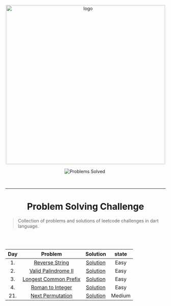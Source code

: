 <p align="center">
<a href="https://leetcode.com/MZzzNn/">
<img src="https://assets.leetcode.com/static_assets/public/webpack_bundles/images/logo-dark.e99485d9b.svg" width="500" alt="logo"></a>
</p>

[//]: # (<img src="https://badges.frapsoft.com/os/v2/open-source.svg?v=103" alt="Open Source Love">)

<p align="center">
<img src="https://img.shields.io/badge/Problems%20Solved-4-sucess.svg" alt="Problems Solved">
<img src="https://img.shields.io/badge/Language-Dart-blue.svg" alt="">
</p>

<br/>

---
<h1 align="center">Problem Solving Challenge</h1> 

> Collection of problems and solutions of leetcode challenges in dart language.


<br/><br/>                                                     


| Day |                                    Problem                                     |                                        Solution                                         | state  |
|:---:|:------------------------------------------------------------------------------:|:---------------------------------------------------------------------------------------:|:------:|
| 1.  |        [Reverse String ](https://leetcode.com/problems/reverse-string/)        | [Solution](https://github.com/mazen-mo7amed/30-Day-Challenge/blob/main/lib/day_1.dart)  |  Easy  |
| 2.  |   [Valid Palindrome II ](https://leetcode.com/problems/valid-palindrome-ii/)   | [Solution](https://github.com/mazen-mo7amed/30-Day-Challenge/blob/main/lib/day_2.dart)  |  Easy  |
| 3.  | [Longest Common Prefix ](https://leetcode.com/problems/longest-common-prefix/) | [Solution](https://github.com/mazen-mo7amed/30-Day-Challenge/blob/main/lib/day_3.dart)  |  Easy  |
| 4.  |      [Roman to Integer ](https://leetcode.com/problems/roman-to-integer/)      | [Solution](https://github.com/mazen-mo7amed/30-Day-Challenge/blob/main/lib/day_4.dart)  |  Easy  |
| 21. |      [Next Permutation ](https://leetcode.com/problems/next-permutation/)      | [Solution](https://github.com/mazen-mo7amed/30-Day-Challenge/blob/main/lib/day_21.dart) | Medium |
